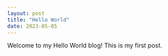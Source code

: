 ```yaml
---
layout: post
title: "Hello World"
date: 2023-05-05
---
```


Welcome to my Hello World blog! This is my first post.
